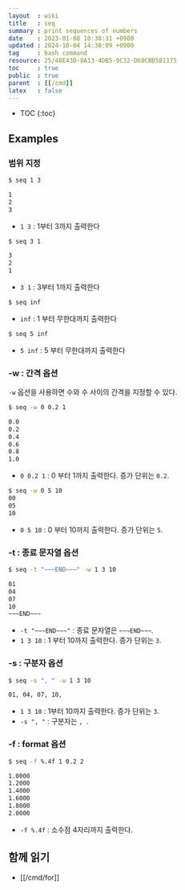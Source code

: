 ```yaml
---
layout  : wiki
title   : seq
summary : print sequences of numbers
date    : 2023-01-08 10:30:31 +0900
updated : 2024-10-04 14:30:09 +0900
tag     : bash command
resource: 25/48E43D-8A13-4DB5-9C32-D60CBD581175
toc     : true
public  : true
parent  : [[/cmd]]
latex   : false
---
```

* TOC
{:toc}

## Examples

### 범위 지정

```sh
$ seq 1 3

1
2
3
```

- `1 3` : 1부터 3까지 출력한다

```sh
$ seq 3 1

3
2
1
```

- `3 1` : 3부터 1까지 출력한다

```sh
$ seq inf
```

- `inf` : 1 부터 무한대까지 출력한다

```sh
$ seq 5 inf
```

- `5 inf` : 5 부터 무한대까지 출력한다

### -w : 간격 옵션

`-w` 옵션을 사용하면 수와 수 사이의 간격을 지정할 수 있다.

```sh
$ seq -w 0 0.2 1

0.0
0.2
0.4
0.6
0.8
1.0
```

- `0 0.2 1` : 0 부터 1까지 출력한다. 증가 단위는 `0.2`.

```sh
$ seq -w 0 5 10
00
05
10
```

- `0 5 10` : 0 부터 10까지 출력한다. 증가 단위는 `5`.


### -t : 종료 문자열 옵션

```sh
$ seq -t "~~~END~~~" -w 1 3 10

01
04
07
10
~~~END~~~
```

- `-t "~~~END~~~"` : 종료 문자열은 `~~~END~~~`.
- `1 3 10` : 1 부터 10까지 출력한다. 증가 단위는 `3`.

### -s : 구분자 옵션

```sh
$ seq -s ", " -w 1 3 10

01, 04, 07, 10,
```

- `1 3 10` : 1부터 10까지 출력한다. 증가 단위는 `3`.
- `-s ", "` : 구분자는 `, `.

### -f : format 옵션

```sh
$ seq -f %.4f 1 0.2 2

1.0000
1.2000
1.4000
1.6000
1.8000
2.0000
```

- `-f %.4f` : 소수점 4자리까지 출력한다.

## 함께 읽기

- [[/cmd/for]]

